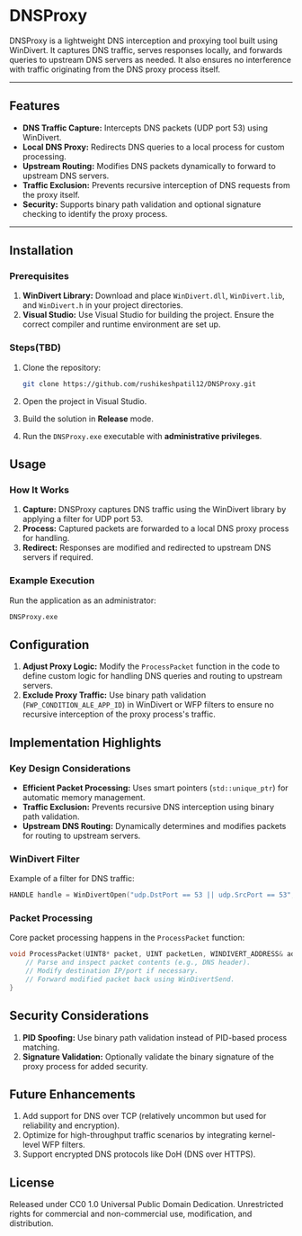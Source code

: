 # DNSProxy

DNSProxy is a lightweight DNS interception and proxying tool built using WinDivert. It captures DNS traffic, serves responses locally, and forwards queries to upstream DNS servers as needed. It also ensures no interference with traffic originating from the DNS proxy process itself.

---

## Features

- **DNS Traffic Capture:** Intercepts DNS packets (UDP port 53) using WinDivert.
- **Local DNS Proxy:** Redirects DNS queries to a local process for custom processing.
- **Upstream Routing:** Modifies DNS packets dynamically to forward to upstream DNS servers.
- **Traffic Exclusion:** Prevents recursive interception of DNS requests from the proxy itself.
- **Security:** Supports binary path validation and optional signature checking to identify the proxy process.

---

## Installation

### Prerequisites

1. **WinDivert Library:** Download and place `WinDivert.dll`, `WinDivert.lib`, and `WinDivert.h` in your project directories.
2. **Visual Studio:** Use Visual Studio for building the project. Ensure the correct compiler and runtime environment are set up.

### Steps(TBD)

1. Clone the repository:
   ```bash
   git clone https://github.com/rushikeshpatil12/DNSProxy.git
   ```

2. Open the project in Visual Studio.

3. Build the solution in **Release** mode.

4. Run the `DNSProxy.exe` executable with **administrative privileges**.

## Usage

### How It Works

1. **Capture:** DNSProxy captures DNS traffic using the WinDivert library by applying a filter for UDP port 53.
2. **Process:** Captured packets are forwarded to a local DNS proxy process for handling.
3. **Redirect:** Responses are modified and redirected to upstream DNS servers if required.

### Example Execution

Run the application as an administrator:

```bash
DNSProxy.exe
```

## Configuration

1. **Adjust Proxy Logic:** Modify the `ProcessPacket` function in the code to define custom logic for handling DNS queries and routing to upstream servers.
2. **Exclude Proxy Traffic:** Use binary path validation (`FWP_CONDITION_ALE_APP_ID`) in WinDivert or WFP filters to ensure no recursive interception of the proxy process's traffic.

## Implementation Highlights

### Key Design Considerations

- **Efficient Packet Processing:** Uses smart pointers (`std::unique_ptr`) for automatic memory management.
- **Traffic Exclusion:** Prevents recursive DNS interception using binary path validation.
- **Upstream DNS Routing:** Dynamically determines and modifies packets for routing to upstream servers.

### WinDivert Filter

Example of a filter for DNS traffic:

```cpp
HANDLE handle = WinDivertOpen("udp.DstPort == 53 || udp.SrcPort == 53", WINDIVERT_LAYER_NETWORK, 0, 0);
```

### Packet Processing

Core packet processing happens in the `ProcessPacket` function:

```cpp
void ProcessPacket(UINT8* packet, UINT packetLen, WINDIVERT_ADDRESS& addr) {
    // Parse and inspect packet contents (e.g., DNS header).
    // Modify destination IP/port if necessary.
    // Forward modified packet back using WinDivertSend.
}
```

## Security Considerations

1. **PID Spoofing:** Use binary path validation instead of PID-based process matching.
2. **Signature Validation:** Optionally validate the binary signature of the proxy process for added security.

## Future Enhancements

1. Add support for DNS over TCP (relatively uncommon but used for reliability and encryption).
2. Optimize for high-throughput traffic scenarios by integrating kernel-level WFP filters.
3. Support encrypted DNS protocols like DoH (DNS over HTTPS).

## License
Released under CC0 1.0 Universal Public Domain Dedication. Unrestricted rights for commercial and non-commercial use, modification, and distribution.
